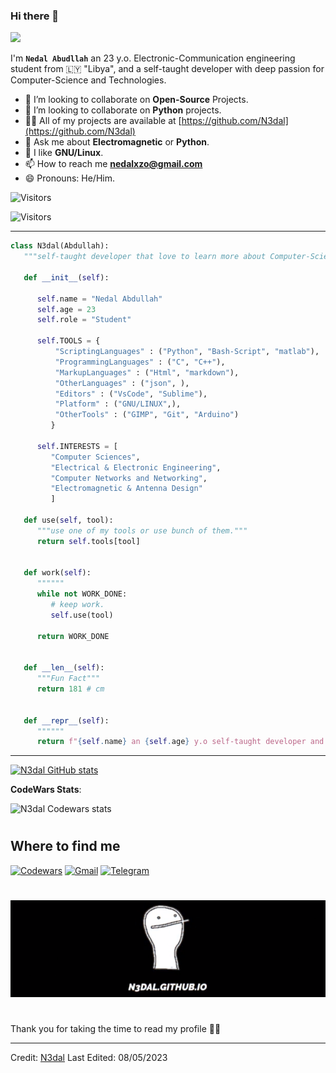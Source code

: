 <!-- TODO: Add class that explains all the tools you use -->

<!-- <a target="blank"><img align="left" src="./assets/patric1.gif" /></a> -->

### Hi there 👋

<p align="left">
 <img src="https://readme-typing-svg.herokuapp.com/?lines=Welcome+to+my+GitHub+Profile!&center=true&width=360&height=30">
</p>

<!-- <a target="blank"><img align="left" src="./assets/profile_pic.gif" /></a> -->


I'm **`Nedal Abudllah`** an 23 y.o. Electronic-Communication engineering student from 🇱🇾 "Libya",
and a self-taught developer with deep passion for Computer-Science and Technologies.

- 👀 I’m looking to collaborate on **Open-Source** Projects.
- 🐍 I’m looking to collaborate on **Python** projects.
- 👨‍💻 All of my projects are available at [https://github.com/N3dal](https://github.com/N3dal)
- 💬 Ask me about **Electromagnetic** or **Python**.
- 🐧 I like **GNU/Linux**.
- 📫 How to reach me **nedalxzo@gmail.com**
- 😄 Pronouns: He/Him.

![Visitors](https://api.visitorbadge.io/api/visitors?path=https%3A%2F%2Fgithub.com%2Fn3dal&label=total-visitors&labelColor=%23ba68c8&countColor=%23697689)

![Visitors](https://api.visitorbadge.io/api/daily?path=https%3A%2F%2Fgithub.com%2Fn3dal&label=today-visitors&labelColor=%23697689&countColor=%23ba68c8)

<!-- to print thick horizontal line -->
---

```python
class N3dal(Abdullah):
   """self-taught developer that love to learn more about Computer-Science and Technologies"""
   
   def __init__(self):
     
      self.name = "Nedal Abdullah"
      self.age = 23
      self.role = "Student"

      self.TOOLS = {
          "ScriptingLanguages" : ("Python", "Bash-Script", "matlab"),
          "ProgrammingLanguages" : ("C", "C++"),
          "MarkupLanguages" : ("Html", "markdown"),
          "OtherLanguages" : ("json", ),
          "Editors" : ("VsCode", "Sublime"),
          "Platform" : ("GNU/LINUX",),
          "OtherTools" : ("GIMP", "Git", "Arduino")
         }

      self.INTERESTS = [
         "Computer Sciences",
         "Electrical & Electronic Engineering",
         "Computer Networks and Networking",
         "Electromagnetic & Antenna Design"
         ]

   def use(self, tool):
      """use one of my tools or use bunch of them."""
      return self.tools[tool]


   def work(self):
      """"""
      while not WORK_DONE:
         # keep work.
         self.use(tool)

      return WORK_DONE


   def __len__(self):
      """Fun Fact"""
      return 181 # cm


   def __repr__(self):
      """"""
      return f"{self.name} an {self.age} y.o self-taught developer and {self.role}"

```
<!-- to print thick horizontal line -->
---

[![N3dal GitHub stats](https://github-readme-stats.vercel.app/api?username=n3dal&show_icnos=true&theme=ocean_dark)](https://github.com/anuraghazra/github-readme-stats)

**CodeWars Stats**: 

![N3dal Codewars stats](https://www.codewars.com/users/N3dal/badges/large)



<!-- to draw horizontal line -->
#
## Where to find me
[![Codewars](https://img.shields.io/badge/Codewars-B1361E?style=for-the-badge&logo=codewars&logoColor=grey)](https://www.codewars.com/users/N3dal)
[![Gmail](https://img.shields.io/badge/Gmail-D14836?style=for-the-badge&logo=gmail&logoColor=white)](mailto:n3dal.abdullah@gmail.com)
[![Telegram](https://img.shields.io/badge/Telegram-2CA5E0?style=for-the-badge&logo=telegram&logoColor=white)](https://t.me/N3dal_Abdullah)

#
<p align="center">
<a href="https://n3dal.github.io/" target="blank"><img src="https://github.com/N3dal/N3dal/blob/main/assets/n3dal_02.gif" /></a>
</p>

# 

Thank you for taking the time to read my profile 🤣🤣


------
Credit: [N3dal](https://github.com/N3dal)
Last Edited: 08/05/2023
